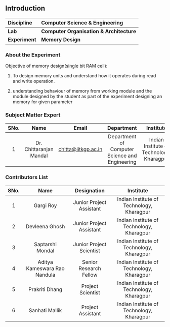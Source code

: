 ## Introduction



<b>Discipline | <b>Computer Science & Engineering
:--|:--|
<b> Lab | <b> Computer Organisation & Architecture
<b> Experiment|     <b> Memory Design

### About the Experiment 

Objective of memory design(single bit RAM cell):
1. To design memory units and understand how it operates during read and write operation.

2. understanding behaviour of memory from working module and the module designed by the student as part of the experiment
designing an memory for given parameter

### Subject Matter Expert
| SNo. | Name | Email | Department | Institute | 
| :---: | :---: | :---: | :---: | :---: |
| 1 | Dr. Chittaranjan Mandal | chitta@iitkgp.ac.in | Department of Computer Science and Engineering | Indian Institute of Technology, Kharagpur

### Contributors List

| SNo. | Name | Designation | Institute | 
| :---: | :---: | :---: | :---: | 
| 1 | Gargi Roy | Junior Project Assistant | Indian Institute of Technology, Kharagpur
| 2 | Devleena Ghosh | Junior Project Assistant | Indian Institute of Technology, Kharagpur
| 3 | Saptarshi Mondal | Junior Project Scientist | Indian Institute of Technology, Kharagpur
| 4 | Aditya Kameswara Rao Nandula | Senior Research Fellow | Indian Institute of Technology, Kharagpur
| 5 | Prakriti Dhang | Project Scientist | Indian Institute of Technology, Kharagpur
| 6 | Sanhati Mallik | Project Assistant | Indian Institute of Technology, Kharagpur






